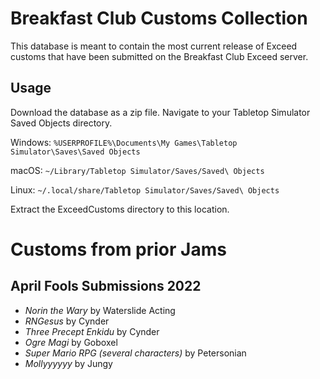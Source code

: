 # Breakfast Club Customs Collection

This database is meant to contain the most current release of Exceed customs that have been submitted
on the Breakfast Club Exceed server.

## Usage
Download the database as a zip file. Navigate to your Tabletop Simulator Saved Objects directory. 

Windows: `%USERPROFILE%\Documents\My Games\Tabletop Simulator\Saves\Saved Objects`

macOS: `~/Library/Tabletop Simulator/Saves/Saved\ Objects`

Linux: `~/.local/share/Tabletop Simulator/Saves/Saved\ Objects`

Extract the ExceedCustoms directory to this location.

# Customs from prior Jams
## April Fools Submissions 2022
- *Norin the Wary* by Waterslide Acting
- *RNGesus* by Cynder
- *Three Precept Enkidu* by Cynder
- *Ogre Magi* by Goboxel
- *Super Mario RPG (several characters)* by Petersonian
- *Mollyyyyyy* by Jungy